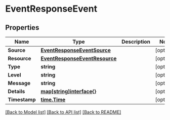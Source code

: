 # EventResponseEvent

## Properties

Name | Type | Description | Notes
------------ | ------------- | ------------- | -------------
**Source** | [**EventResponseEventSource**](EventResponse_event_source.md) |  | [optional] 
**Resource** | [**EventResponseEventResource**](EventResponse_event_resource.md) |  | [optional] 
**Type** | **string** |  | [optional] 
**Level** | **string** |  | [optional] 
**Message** | **string** |  | [optional] 
**Details** | [**map[string]interface{}**](.md) |  | [optional] 
**Timestamp** | [**time.Time**](time.Time.md) |  | [optional] 

[[Back to Model list]](../README.md#documentation-for-models) [[Back to API list]](../README.md#documentation-for-api-endpoints) [[Back to README]](../README.md)


